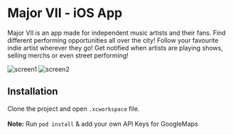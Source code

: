 # Major VII - iOS App

Major VII is an app made for independent music artists and their fans. 
Find different performing opportunities all over the city! 
Follow your favourite indie artist wherever they go! 
Get notified when artists are playing shows, selling merchs or even street performing! 

![screen1](https://images.squarespace-cdn.com/content/v1/62c86c744685fe68d7841df7/1657420948153-HPZ6L6IZCS5L54VNJPXZ/Review%401x.png?format=1500w)
![screen2](https://images.squarespace-cdn.com/content/v1/62c86c744685fe68d7841df7/b10ec420-a34c-410e-b1dc-debecfe88e46/Main%402x.png?format=1500w)

## Installation

Clone the project and open ```.xcworkspace``` file. <br /><br />
**Note:** Run ```pod install``` & add your own API Keys for GoogleMaps
